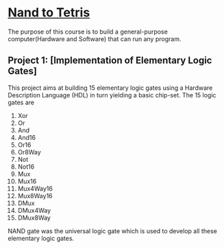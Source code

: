 # [Nand to Tetris](https://www.coursera.org/learn/build-a-computer/home/welcome)
The purpose of this course is to build a general-purpose computer(Hardware and Software) that can run any program.

## Project 1: [Implementation of Elementary Logic Gates]
This project aims at building 15 elementary logic gates using a Hardware Description Language (HDL) in turn yielding a basic chip-set.
The 15 logic gates are
1) Xor
2) Or
3) And
4) And16
5) Or16
6) Or8Way
7) Not
8) Not16
9) Mux
10) Mux16
11) Mux4Way16
12) Mux8Way16
13) DMux
14) DMux4Way
15) DMux8Way

NAND gate was the universal logic gate which is used to develop all these elementary logic gates.
